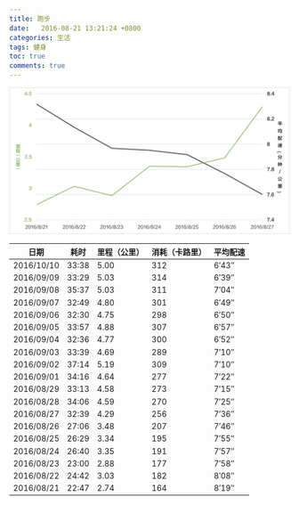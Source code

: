 ```yaml
---
title: 跑步
date:   2016-08-21 13:21:24 +0800
categories: 生活
tags: 健身
toc: true
comments: true
---
```

![跑步成绩](0821Health/img01.png)

日期|耗时|里程（公里）|消耗（卡路里）|平均配速
---|----|----|----|----
2016/10/10|33:38|5.00|312|6′43″
2016/09/09|33:29|5.03|314|6′39″
2016/09/08|35:37|5.03|311|7′04″
2016/09/07|32:49|4.80|301|6′49″
2016/09/06|32:30|4.75|298|6′50″
2016/09/05|33:57|4.88|307|6′57″
2016/09/04|32:36|4.77|300|6′52″
2016/09/03|33:39|4.69|289|7′10″
2016/09/02|37:14|5.19|309|7′10″
2016/09/01|34:16|4.64|277|7′22″
2016/08/29|33:13|4.58|273|7′15″
2016/08/28|34:06|4.59|270|7′25″
2016/08/27|32:39|4.29|256|7′36″
2016/08/26|27:06|3.48|207|7′46″
2016/08/25|26:29|3.34|195|7′55″
2016/08/24|26:40|3.35|191|7′57″
2016/08/23|23:00|2.88|177|7′58″
2016/08/22|24:42|3.03|182|8′08″
2016/08/21|22:47|2.74|164|8′19″












